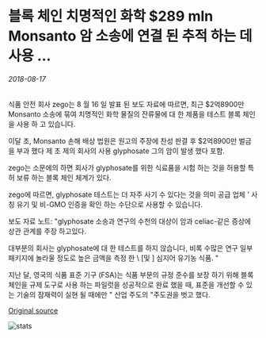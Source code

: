# 블록 체인 치명적인 화학 $289 mln Monsanto 암 소송에 연결 된 추적 하는 데 사용 ...

###### 2018-08-17

식품 안전 회사 zego는 8 월 16 일 발표 된 보도 자료에 따르면, 최근 $2억8900만 Monsanto 소송에 묶여 치명적인 화학 물질의 잔류물에 대 한 제품을 테스트 블록 체인을 사용 하 고 있습니다.

이달 초, Monsanto 손해 배상 법원은 원고의 주장에 찬성 판결 후 $2억8900만 벌금을 부과 했다 제 초 제의 회사의 사용 glyphosate 그의 암이 발생 했다 포함.

zego는 소문에의 하면 회사가 glyphosate를 위한 식료품을 시험 하는 것을 허용할 특허 보류 하는 블록 체인 체계가 있다.

zego에 따르면, glyphosate 테스트는 더 자주 사기 수 있다는 것을 의미 공급 업체 ' 사칭 유기 및 비-GMO 인증을 확인 하는 수단으로 사용할 수 있습니다.

보도 자료 노트: "glyphosate 소송과 연구의 수천의 대상이 암과 celiac-같은 증상에 상관 관계를 주장 하고있다.

대부분의 회사는 glyphosate에 대 한 테스트를 하지 않습니다, 비록 수많은 연구 일부 패키지에 놀라울 정도로 높은 금액을 측정 한 \ [및 \] 심지어 유기농 식품. "

지난 달, 영국의 식품 표준 기구 (FSA)는 식품 부문의 규정 준수를 보장 하기 위해 블록 체인을 규제 도구로 사용 하는 파일럿을 성공적으로 완료 했을 때, 표준을 개선할 수 있는 기술의 잠재력이 실현 될 때에만 " 산업 주도의 "주도권을 벗고 했다.

[Original source](https://cointelegraph.com/news/blockchain-used-to-trace-deadly-chemical-linked-to-289-mln-monsanto-cancer-lawsuit)

![stats](https://c.statcounter.com/11760860/0/a89fa40b/1/ "stats")